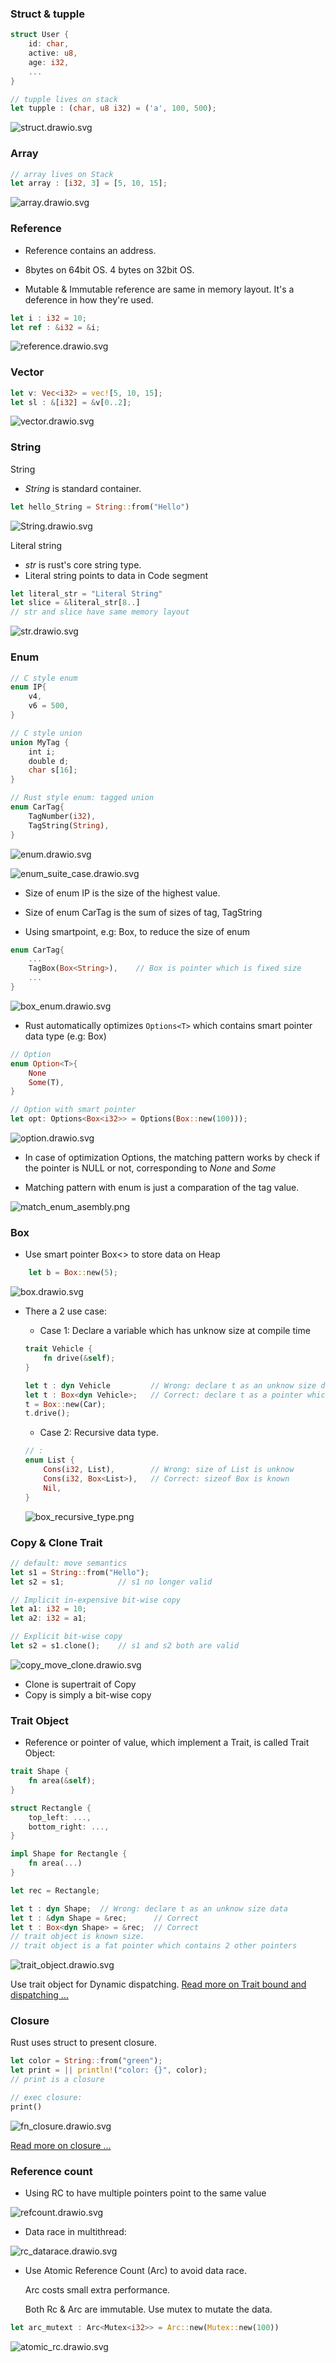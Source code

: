 ### Struct & tupple
```rust
struct User {
    id: char,
    active: u8,
    age: i32,
    ...
}
```

```rust
// tupple lives on stack
let tupple : (char, u8 i32) = ('a', 100, 500);
```

![struct.drawio.svg](images/struct.drawio.svg "Memory layout of struct")


### Array

``` rust
// array lives on Stack
let array : [i32, 3] = [5, 10, 15];
```
![array.drawio.svg](images/array.drawio.svg "Memory layout of array")


### Reference

* Reference contains an address.
* 8bytes on 64bit OS. 4 bytes on 32bit OS.

* Mutable & Immutable reference are same in memory layout. It's a deference in how they're used.

```rust
let i : i32 = 10;
let ref : &i32 = &i;
```

![reference.drawio.svg](images/reference.drawio.svg "Memory layout of reference")


### Vector


``` rust
let v: Vec<i32> = vec![5, 10, 15];
let sl : &[i32] = &v[0..2];
```
![vector.drawio.svg](images/vector.drawio.svg "Memory layout of vector")


### String

String
* *String* is standard container.

``` rust
let hello_String = String::from("Hello")
```
![String.drawio.svg](images/String.drawio.svg "Memory layout of String")


Literal string
* *str* is rust's core string type.
* Literal string points to data in Code segment
``` rust
let literal_str = "Literal String"
let slice = &literal_str[8..]
// str and slice have same memory layout
```
![str.drawio.svg](images/str.drawio.svg "Memory layout of str")

### Enum
``` rust
// C style enum
enum IP{
	v4,
	v6 = 500,
}

// C style union
union MyTag {
    int i;
    double d;
    char s[16];
}

// Rust style enum: tagged union
enum CarTag{
	TagNumber(i32),
	TagString(String),
}
```
![enum.drawio.svg](images/enum.drawio.svg "Memory layout of enum")

![enum_suite_case.drawio.svg](images/enum_suite_case.drawio.svg "Enum as suitecase")


* Size of enum IP is the size of the highest value.

* Size of enum CarTag is the sum of sizes of tag, TagString

* Using smartpoint, e.g: Box, to reduce the size of enum


```rust
enum CarTag{
    ...
	TagBox(Box<String>),    // Box is pointer which is fixed size
    ...
}
```
![box_enum.drawio.svg](images/box_enum.drawio.svg "Memory layout of enum with box")

* Rust automatically optimizes `Options<T>` which contains smart pointer data type (e.g: Box)
```rust
// Option
enum Option<T>{
	None
	Some(T),
}

// Option with smart pointer
let opt: Options<Box<i32>> = Options(Box::new(100)));
```
![option.drawio.svg](images/option.drawio.svg "Memory layout of option")

* In case of optimization Options<T>, the matching pattern works by check if the pointer is NULL or not, corresponding to *None* and *Some*

* Matching pattern with enum is just a comparation of the tag value.

![match_enum_asembly.png](images/match_enum_asembly.png "Asmebly of Matching pattern")


### Box

* Use smart pointer Box<> to store data on Heap

```rust
    let b = Box::new(5);
```

![box.drawio.svg](images/box.drawio.svg "Box")


* There a 2 use case:
    * Case 1: Declare a variable which has unknow size at compile time
    ```rust
    trait Vehicle { 
        fn drive(&self);
    }

    let t : dyn Vehicle         // Wrong: declare t as an unknow size data
    let t : Box<dyn Vehicle>;   // Correct: declare t as a pointer which point to trai object in heap
    t = Box::new(Car);
    t.drive();
    ```


    * Case 2: Recursive data type.
    ```rust
    // : 
    enum List {
        Cons(i32, List),        // Wrong: size of List is unknow
        Cons(i32, Box<List>),   // Correct: sizeof Box is known
        Nil,
    }
    ```
    ![box_recursive_type.png](images/box_recursive_type.png "Recursive data type")


### Copy & Clone Trait


```rust
// default: move semantics
let s1 = String::from("Hello");
let s2 = s1;            // s1 no longer valid

// Implicit in-expensive bit-wise copy
let a1: i32 = 10;
let a2: i32 = a1;

// Explicit bit-wise copy
let s2 = s1.clone();    // s1 and s2 both are valid
```

![copy_move_clone.drawio.svg](images/copy_move_clone.drawio.svg "Some trait's behaviors")

* Clone is supertrait of Copy
* Copy is simply a bit-wise copy


### Trait Object

* Reference or pointer of value, which implement a Trait, is called Trait Object:
```rust
trait Shape {
    fn area(&self);
}

struct Rectangle {
    top_left: ...,
    bottom_right: ...,
}

impl Shape for Rectangle {
    fn area(...)
}

let rec = Rectangle;

let t : dyn Shape;  // Wrong: declare t as an unknow size data
let t : &dyn Shape = &rec;      // Correct
let t : Box<dyn Shape> = &rec;  // Correct
// trait object is known size.
// trait object is a fat pointer which contains 2 other pointers
```

![trait_object.drawio.svg](images/trait_object.drawio.svg "Memory map of Trait Object")


Use trait object for Dynamic dispatching.
[Read more on Trait bound and dispatching ...](../trai_bound_and_dispatching/trai_bound_and_dispatching.md)


### Closure

Rust uses struct to present closure.

```rust
let color = String::from("green");
let print = || println!("color: {}", color);  
// print is a closure

// exec closure:
print()
```

![fn_closure.drawio.svg](images/fn_closure.drawio.svg "Memory map of closure as Fn Trait Object")

[Read more on closure ...](../closure/closure.md)


### Reference count

* Using RC to have multiple pointers point to the same value

![refcount.drawio.svg](images/refcount.drawio.svg "Memory map of Reference count")

* Data race in multithread:

![rc_datarace.drawio.svg](images/rc_datarace.drawio.svg "Data race")

* Use Atomic Reference Count (Arc) to avoid data race.

    Arc costs small extra performance.

    Both Rc & Arc are immutable. Use mutex to mutate the data.
```rust
let arc_mutext : Arc<Mutex<i32>> = Arc::new(Mutex::new(100))
```

![atomic_rc.drawio.svg](images/atomic_rc.drawio.svg "Atomic Refernce Count")
